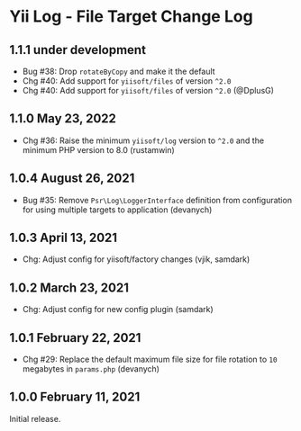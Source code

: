 # Yii Log - File Target Change Log

## 1.1.1 under development

- Bug #38: Drop `rotateByCopy` and make it the default
- Chg #40: Add support for `yiisoft/files` of version `^2.0`
- Chg #40: Add support for `yiisoft/files` of version `^2.0` (@DplusG)

## 1.1.0 May 23, 2022

- Chg #36: Raise the minimum `yiisoft/log` version to `^2.0` and the minimum PHP version to 8.0 (rustamwin)

## 1.0.4 August 26, 2021

- Bug #35: Remove `Psr\Log\LoggerInterface` definition from configuration for using multiple targets to application (devanych)

## 1.0.3 April 13, 2021

- Chg: Adjust config for yiisoft/factory changes (vjik, samdark)

## 1.0.2 March 23, 2021

- Chg: Adjust config for new config plugin (samdark)

## 1.0.1 February 22, 2021

- Chg #29: Replace the default maximum file size for file rotation to `10` megabytes in `params.php` (devanych)

## 1.0.0 February 11, 2021

Initial release.
